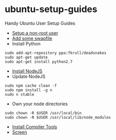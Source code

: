 # ubuntu-setup-guides
Handy Ubuntu User Setup Guides

- [Setup a non-root user](https://www.digitalocean.com/community/tutorials/initial-server-setup-with-ubuntu-14-04)
- [Add some swapfile](https://www.digitalocean.com/community/tutorials/how-to-add-swap-on-ubuntu-14-04)
- Install Python
```
sudo add-apt-repository ppa:fkrull/deadsnakes
sudo apt-get update
sudo apt-get install python2.7
```
- [Install NodeJS](https://www.digitalocean.com/community/tutorials/how-to-install-node-js-on-an-ubuntu-14-04-server)
- Update NodeJS
```
sudo npm cache clean -f
sudo npm install -g n
sudo n stable
```
- Own your node directories
```
sudo chown -R $USER /usr/local/bin
sudo chown -R $USER /usr/local/lib/node_modules
```
- [Install Compiler Tools](http://docs.strongloop.com/display/SL/Installing+compiler+tools)
- [Screen](https://help.ubuntu.com/community/Screen)
